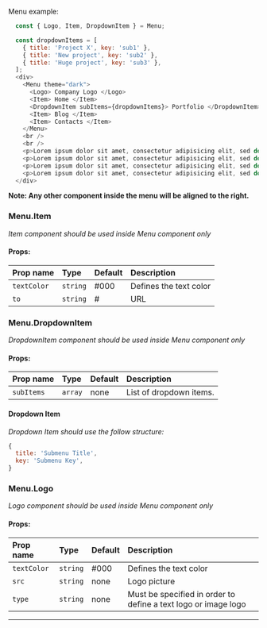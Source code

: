 Menu example:

```js
  const { Logo, Item, DropdownItem } = Menu;

  const dropdownItems = [
    { title: 'Project X', key: 'sub1' },
    { title: 'New project', key: 'sub2' },
    { title: 'Huge project', key: 'sub3' },
  ];
  <div>
    <Menu theme="dark">
      <Logo> Company Logo </Logo>
      <Item> Home </Item>
      <DropdownItem subItems={dropdownItems}> Portfolio </DropdownItem>
      <Item> Blog </Item>
      <Item> Contacts </Item>
    </Menu>
    <br />
    <br />
    <p>Lorem ipsum dolor sit amet, consectetur adipisicing elit, sed do eiusmod tempor incididunt ut labore et dolore magna aliqua. Ut enim ad minim veniam, quis nostrud exercitation ullamco laboris nisi ut aliquip ex ea commodo consequat. Duis aute irure dolor in reprehenderit in voluptate velit esse cillum dolore eu fugiat nulla pariatur. Excepteur sint occaecat cupidatat non proident, sunt in culpa qui officia deserunt mollit anim id est laborum.</p>
    <p>Lorem ipsum dolor sit amet, consectetur adipisicing elit, sed do eiusmod tempor incididunt ut labore et dolore magna aliqua. Ut enim ad minim veniam, quis nostrud exercitation ullamco laboris nisi ut aliquip ex ea commodo consequat. Duis aute irure dolor in reprehenderit in voluptate velit esse cillum dolore eu fugiat nulla pariatur. Excepteur sint occaecat cupidatat non proident, sunt in culpa qui officia deserunt mollit anim id est laborum.</p>
    <p>Lorem ipsum dolor sit amet, consectetur adipisicing elit, sed do eiusmod tempor incididunt ut labore et dolore magna aliqua. Ut enim ad minim veniam, quis nostrud exercitation ullamco laboris nisi ut aliquip ex ea commodo consequat. Duis aute irure dolor in reprehenderit in voluptate velit esse cillum dolore eu fugiat nulla pariatur. Excepteur sint occaecat cupidatat non proident, sunt in culpa qui officia deserunt mollit anim id est laborum.</p>
    <p>Lorem ipsum dolor sit amet, consectetur adipisicing elit, sed do eiusmod tempor incididunt ut labore et dolore magna aliqua. Ut enim ad minim veniam, quis nostrud exercitation ullamco laboris nisi ut aliquip ex ea commodo consequat. Duis aute irure dolor in reprehenderit in voluptate velit esse cillum dolore eu fugiat nulla pariatur. Excepteur sint occaecat cupidatat non proident, sunt in culpa qui officia deserunt mollit anim id est laborum.</p>
  </div>
```

**Note: Any other component inside the menu will be aligned to the right.**

### Menu.Item
*Item component should be used inside Menu component only*

#### Props:

| Prop name       | Type           | Default       | Description                                       |
| :------------- | :------------- | :------------ | :------------------------------------------------- |
| <span class="rsg--name-37">`textColor`</span> | <span class="rsg--type-39">`string`</span> | #000 | <div class="rsg--para-40">Defines the text color</div> |
| <span class="rsg--name-37">`to`</span> | <span class="rsg--type-39">`string`</span> | # | <div class="rsg--para-40">URL</div> |







### Menu.DropdownItem
*DropdownItem component should be used inside Menu component only*

#### Props:

| Prop name       | Type           | Default       | Description                                        |
| :------------- | :------------- | :------------ | :------------------------------------------------- |
| <span class="rsg--name-37">`subItems`</span>      | <span class="rsg--type-39">`array`</span>          | none         | <div class="rsg--para-40">List of dropdown items.</div>   |

#### Dropdown Item

*Dropdown Item should use the follow structure:*

```js static
{
  title: 'Submenu Title',
  key: 'Submenu Key',
}
```






### Menu.Logo
*Logo component should be used inside Menu component only*

#### Props:

| Prop name       | Type           | Default       | Description                                        |
| :------------- | :------------- | :------------ | :------------------------------------------------- |
| <span class="rsg--name-37">`textColor`</span>      | <span class="rsg--type-39">`string`</span>          | #000         | <div class="rsg--para-40">Defines the text color</div>   |
| <span class="rsg--name-37">`src`</span>      | <span class="rsg--type-39">`string`</span>          | none         | <div class="rsg--para-40">Logo picture</div>   |
| <span class="rsg--name-37">`type`</span>      | <span class="rsg--type-39">`string`</span>          | none         | <div class="rsg--para-40">Must be specified in order to define a text logo or image logo</div>   |

---